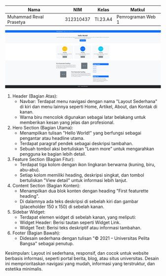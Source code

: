 | Nama                    | NIM        | Kelas   | Matkul            |
|-------------------------|------------|---------|-------------------|
| Muhammad Reval Prasetya | 312310437  | TI.23.A4| Pemrograman Web 1 |

![alt text](https://github.com/Reval2703/lab6Web/blob/main/Screenshot%202024-11-16%20174753.png)



1. Header (Bagian Atas):
    -  Navbar: Terdapat menu navigasi dengan nama "Layout Sederhana" di kiri dan menu lainnya seperti Home, Artikel, About,                 dan Kontak di kanan.
    -  Warna biru mencolok digunakan sebagai latar belakang untuk memberikan kesan yang jelas dan profesional.
2. Hero Section (Bagian Utama):
    -  Menampilkan tulisan "Hello World!" yang berfungsi sebagai pengantar atau headline utama.
    -  Terdapat paragraf pendek sebagai deskripsi tambahan.
    -  Sebuah tombol aksi bertuliskan "Learn more" untuk mengarahkan pengguna ke bagian lebih detail.
3. Feature Section (Bagian Fitur):
    -  Terdapat tiga kolom dengan ikon lingkaran berwarna (kuning, biru, abu-abu).
    -  Setiap kolom memiliki heading, deskripsi singkat, dan tombol bertuliskan "View detail" untuk informasi lebih lanjut.
4. Content Section (Bagian Konten):
    -  Menampilkan dua blok konten dengan heading "First featurette heading".
    -  Di dalamnya ada teks deskripsi di sebelah kiri dan gambar (placeholder 150 x 150) di sebelah kanan.
5. Sidebar Widget:
    -  Terdapat elemen widget di sebelah kanan, yang meliputi:
    -  Widget Header: Berisi tautan seperti Widget Link.
    -  Widget Text: Berisi teks deskriptif atau informasi tambahan.
6. Footer (Bagian Bawah):
    -  Didesain sederhana dengan tulisan "© 2021 – Universitas Pelita Bangsa" sebagai penutup.

Kesimpulan: Layout ini sederhana, responsif, dan cocok untuk website berbasis informasi, seperti portal berita, blog, atau situs universitas. Desain ini memprioritaskan navigasi yang mudah, informasi yang terstruktur, dan estetika minimalis.
